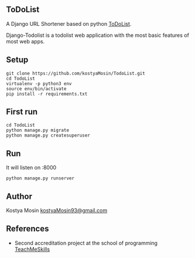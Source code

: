 ToDoList
---------

A Django URL Shortener based on python [ToDoList](https://github.com/kostyaMosin/ToDoList).

Django-Todolist is a todolist web application with the most basic features of most web apps.


Setup
-----

````
git clone https://github.com/kostyaMosin/TodoList.git
cd TodoList
virtualenv -p python3 env
source env/bin/activate
pip install -r requirements.txt
````

First run
---

````
cd TodoList
python manage.py migrate
python manage.py createsuperuser 
````


Run
---

It will listen on :8000
````
python manage.py runserver
````


Author
------

Kostya Mosin <kostyaMosin93@gmail.com>

References
----------

- Second accreditation project at the school of programming [TeachMeSkills](https://teachmeskills.by/)
